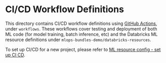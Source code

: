 # CI/CD Workflow Definitions
This directory contains CI/CD workflow definitions using [GitHub Actions](https://docs.github.com/en/actions),
under ``workflows``. These workflows cover testing and deployment of both ML code (for model training, batch inference, etc) and the 
Databricks ML resource definitions under ``mlops-bundles-demo/databricks-resources``. 

To set up CI/CD for a new project,
please refer to [ML resource config - set up CI CD](../../mlops-bundles-demo/databricks-resources/README.md#set-up-ci-and-cd).
